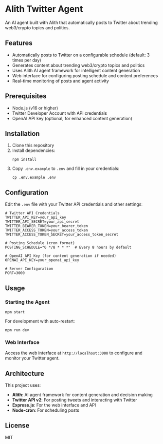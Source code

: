 # Alith Twitter Agent

An AI agent built with Alith that automatically posts to Twitter about trending web3/crypto topics and politics.

## Features

- Automatically posts to Twitter on a configurable schedule (default: 3 times per day)
- Generates content about trending web3/crypto topics and politics
- Uses Alith AI agent framework for intelligent content generation
- Web interface for configuring posting schedule and content preferences
- Real-time monitoring of posts and agent activity

## Prerequisites

- Node.js (v16 or higher)
- Twitter Developer Account with API credentials
- OpenAI API key (optional, for enhanced content generation)

## Installation

1. Clone this repository
2. Install dependencies:
   ```
   npm install
   ```
3. Copy `.env.example` to `.env` and fill in your credentials:
   ```
   cp .env.example .env
   ```

## Configuration

Edit the `.env` file with your Twitter API credentials and other settings:

```
# Twitter API Credentials
TWITTER_API_KEY=your_api_key
TWITTER_API_SECRET=your_api_secret
TWITTER_BEARER_TOKEN=your_bearer_token
TWITTER_ACCESS_TOKEN=your_access_token
TWITTER_ACCESS_TOKEN_SECRET=your_access_token_secret

# Posting Schedule (cron format)
POSTING_SCHEDULE="0 */8 * * *"  # Every 8 hours by default

# OpenAI API Key (for content generation if needed)
OPENAI_API_KEY=your_openai_api_key

# Server Configuration
PORT=3000
```

## Usage

### Starting the Agent

```
npm start
```

For development with auto-restart:

```
npm run dev
```

### Web Interface

Access the web interface at `http://localhost:3000` to configure and monitor your Twitter agent.

## Architecture

This project uses:

- **Alith**: AI agent framework for content generation and decision making
- **Twitter API v2**: For posting tweets and interacting with Twitter
- **Express.js**: For the web interface and API
- **Node-cron**: For scheduling posts

## License

MIT